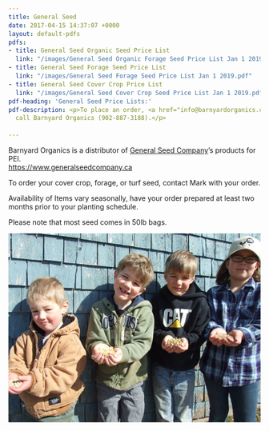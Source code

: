 ```yaml
---
title: General Seed
date: 2017-04-15 14:37:07 +0000
layout: default-pdfs
pdfs:
- title: General Seed Organic Seed Price List
  link: "/images/General Seed Organic Forage Seed Price List Jan 1 2019.pdf"
- title: General Seed Forage Seed Price List
  link: "/images/General Seed Forage Seed Price List Jan 1 2019.pdf"
- title: General Seed Cover Crop Price List
  link: "/images/General Seed Cover Crop Seed Price List Jan 1 2019.pdf"
pdf-heading: 'General Seed Price Lists:'
pdf-description: <p>To place an order, <a href="info@barnyardorganics.com">email</a>   or
  call Barnyard Organics (902-887-3188).</p>

---
```

Barnyard Organics is a distributor of [General Seed Company](https://www.generalseedcompany.ca)’s products for PEI.  
https://www.generalseedcompany.ca

To order your cover crop, forage, or turf seed, contact Mark with your order.

Availability of Items vary seasonally, have your order prepared at least two months prior to your planting schedule.

Please note that most seed comes in 50lb bags.

![](/images/grain-4kids.jpg)